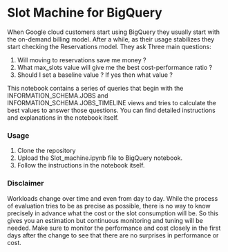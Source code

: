 # Slot Machine for BigQuery

When Google cloud customers start using BigQuery they usually start with the on-demand billing model. After a while, as their usage stabilizes they start checking the Reservations model.
They ask Three main questions:
1. Will moving to reservations save me money ?
2. What max_slots value will give me the best cost-performance ratio ?
3. Should I set a baseline value ? If yes then what value ?

This notebook contains a series of queries that begin with the INFORMATION_SCHEMA.JOBS and INFORMATION_SCHEMA.JOBS_TIMELINE views and tries to calculate the best values to answer those questions.
You can find detailed instructions and explanations in the notebook itself.

### Usage

1. Clone the repository
2. Upload the Slot_machine.ipynb file to BigQuery notebook.
3. Follow the instructions in the notebook itself.

### Disclaimer
Workloads change over time and even from day to day. While the process of evaluation tries to be as precise as possible, there is no way to know precisely in advance what the cost or the slot consumption will be. So this gives you an estimation but continuous monitoring and tuning will be needed. Make sure to monitor the performance and cost closely in the first days after the change to see that there are no surprises in performance or cost.

